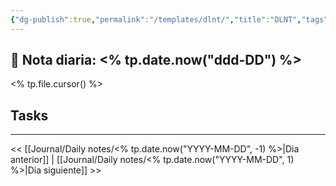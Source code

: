 ```yaml
---
{"dg-publish":true,"permalink":"/templates/dlnt/","title":"DLNT","tags":["Daily"],"noteIcon":"","created":"2023-03-22T10:31:00.788-05:00","updated":"2023-08-02T21:30:17.604-05:00"}
---
```



## 📅 Nota diaria: <% tp.date.now("ddd-DD") %>
<% tp.file.cursor() %>

## Tasks 


- - - 

<< [[Journal/Daily notes/<% tp.date.now("YYYY-MM-DD", -1) %>\|Dia anterior]] | [[Journal/Daily notes/<% tp.date.now("YYYY-MM-DD", 1) %>\|Dia siguiente]] >>
